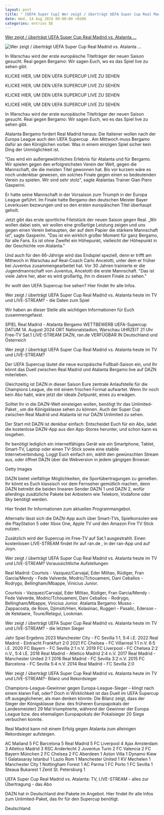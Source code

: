 ```yaml
---
layout: post
title: " [UEFA Super Cup] Wer zeigt / überträgt UEFA Super Cup Real Madrid vs. Atalanta ..."
date: Wed, 14 Aug 2024 09:00:00 +0200
categories: entries DE
---
```

[Wer zeigt / überträgt UEFA Super Cup Real Madrid vs. Atalanta ...](https://www.dazn.com/de-DE/news/fussball/wer-zeigt-uebertraegt-uefa-super-cup-real-madrid-atalanta-tv-live-stream/1mvfmr5jla766z7y0tgm7m7np)

![Wer zeigt / überträgt UEFA Super Cup Real Madrid vs. Atalanta ...](https://images.daznservices.com/di/library/DAZN_News/b8/d3/real-madrid-jude-bellingham-28102024_1f7hyq6cbim971qrc6d3cqhakv.jpg?t=1245376161)

In Warschau wird der erste europäische Titelträger der neuen Saison gesucht. Real gegen Bergamo: Wir sagen Euch, wo es das Spiel live zu sehen gibt.

KLICKE HIER, UM DEN UEFA SUPERCUP LIVE ZU SEHEN

KLICKE HIER, UM DEN UEFA SUPERCUP LIVE ZU SEHEN

KLICKE HIER, UM DEN UEFA SUPERCUP LIVE ZU SEHEN

KLICKE HIER, UM DEN UEFA SUPERCUP LIVE ZU SEHEN

In Warschau wird der erste europäische Titelträger der neuen Saison gesucht. Real gegen Bergamo: Wir sagen Euch, wo es das Spiel live zu sehen gibt.

Atalanta Bergamo fordert Real Madrid heraus: Die Italiener wollen nach der Europa League auch den UEFA Supercup . Am Mittwoch muss Bergamo dafür an den Königlichen vorbei. Was in einem einzigen Spiel sicher kein Ding der Unmöglichkeit ist.

"Das wird ein außergewöhnliches Erlebnis für Atalanta und für Bergamo. Wir spielen gegen den erfolgreichsten Verein der Welt, gegen die Mannschaft, die die meisten Titel gewonnen hat. Bis vor kurzem wäre es noch undenkbar gewesen, ein solches Finale gegen einen so bedeutenden Verein zu spielen. Wir sind sehr stolz", sagte Atalantas Trainer Gian Piero Gasperini.

Er hatte seine Mannschaft in der Vorsaison zum Triumph in der Europa League geführt. Im Finale hatte Bergamo den deutschen Meister Bayer Leverkusen bezwungen und so den ersten europäischen Titel überhaupt geholt.

Jetzt gibt das erste sportliche Filetstück der neuen Saison gegen Real. „Wir wollen dabei sein, wir wollen eine großartige Leistung zeigen und uns gegen einen Verein behaupten, der auf dem Papier die stärkere Mannschaft ist“, sagte Gasperini. "Das ist ein wirklich großer Moment für ganz Bergamo, für alle Fans. Es ist ohne Zweifel ein Höhepunkt, vielleicht der Höhepunkt in der Geschichte von Atalanta."

Und auch für den 66-Jährige wird das Endspiel speziell, denn er trifft am Mittwoch in Warschau auf Real-Coach Carlo Ancelotti, unter dem er früher bei Juventus zusammengearbeitet hat. Vor 30 Jahren trainierte er die Jugendmannschaft von Juventus, Ancelotti die erste Mannschaft. "Das ist viele Jahre her, aber es wird großartig, ihn in diesem Finale zu sehen."

Ihr wollt den UEFA Supercup live sehen? Hier findet Ihr alle Infos.

Wer zeigt / überträgt UEFA Super Cup Real Madrid vs. Atalanta heute im TV und LIVE-STREAM? - die Daten zum Spiel

Wir haben an dieser Stelle alle wichtigen Informationen für Euch zusammengefasst.

SPIEL Real Madrid - Atalanta Bergamo WETTBEWERB UEFA-Supercup DATUM 14. August 2024 ORT Nationalstadion, Warschau UHRZEIT 21 Uhr Free-TV Sat.1 LIVE-STREAM DAZN, ran.de VERFÜGBAR IN Deutschland und Österreich

Wer zeigt / überträgt UEFA Super Cup Real Madrid vs. Atalanta heute im TV und LIVE-STREAM?

Der UEFA Supercup läutet die neue europäische Fußball-Saison ein, und Ihr könnt das Duell zwischen Real Madrid und Atalanta Bergamo live auf DAZN miterleben.

Gleichzeitig ist DAZN in dieser Saison Eure zentrale Anlaufstelle für die Champions League, die mit einem frischen Format aufwartet. Wenn Ihr noch kein Abo habt, wäre jetzt der ideale Zeitpunkt, eines zu erwägen.

Solltet Ihr in die DAZN-Welt einsteigen wollen, benötigt Ihr das Unlimited-Paket , um die Königsklasse sehen zu können. Auch der Super Cup zwischen Real Madrid und Atalanta ist nur DAZN Unlimited zu sehen.

Der Start mit DAZN ist denkbar einfach: Entscheidet Euch für ein Abo, ladet die kostenlose DAZN-App aus den App-Stores herunter, und schon kann es losgehen.

Ihr benötigt lediglich ein internetfähiges Gerät wie ein Smartphone, Tablet, Smart-TV, Laptop oder einen TV-Stick sowie eine stabile Internetverbindung. Loggt Euch einfach ein, wählt den gewünschten Stream aus, oder öffnet DAZN über die Webversion in jedem gängigen Browser.

Getty Images

DAZN bietet vielfältige Möglichkeiten, die Sportübertragungen zu genießen. Ihr könnt es Euch klassisch vor dem Fernseher gemütlich machen, denn DAZN betreibt die beiden linearen Sender DAZN 1 und DAZN 2, wofür allerdings zusätzliche Pakete bei Anbietern wie Telekom, Vodafone oder Sky benötigt werden.

Hier findet Ihr Informationen zum aktuellen Programmangebot.

Alternativ lässt sich die DAZN-App auch über Smart-TVs, Spielkonsolen wie die PlayStation 5 oder Xbox One, Apple TV und den Amazon Fire TV Stick nutzen.

Zusätzlich wird der Supercup im Free-TV auf Sat.1 ausgestrahlt. Einen kostenlosen LIVE-STREAM findet Ihr auf ran.de , in der ran-App und auf Joyn.

Wer zeigt / überträgt UEFA Super Cup Real Madrid vs. Atalanta heute im TV und LIVE-STREAM? Voraussichtliche Aufstellungen

Real Madrid: Courtois - Vazquez/Carvajal, Eder Militao, Rüdiger, Fran Garcia/Mendy - Fede Valverde, Modric/Tchouameni, Dani Ceballos - Rodrygo, Bellingham/Mbappe, Vinicius Junior.

Courtois - Vazquez/Carvajal, Eder Militao, Rüdiger, Fran Garcia/Mendy - Fede Valverde, Modric/Tchouameni, Dani Ceballos - Rodrygo, Bellingham/Mbappe, Vinicius Junior. Atalanta Bergamo: Musso - Zappacosta, de Roon, Djimsiti/Hien, Kolasinac, Ruggeri - Pasalic, Ederson - de Ketelaere, Toure/Retegui, Lookman.

Wer zeigt / überträgt UEFA Super Cup Real Madrid vs. Atalanta heute im TV und LIVE-STREAM? - die letzten Sieger

Jahr Spiel Ergebnis 2023 Manchester City - FC Sevilla 1:1, 5:4 i.E. 2022 Real Madrid - Eintracht Frankfurt 2:0 2021 FC Chelsea - FC Villarreal 1:1 n.V. 6:5 i.E. 2020 FC Bayern - FC Sevilla 2:1 n.V. 2019 FC Liverpool - FC Chelsea 2:2 n.V., 5:4 i.E. 2018 Real Madrid - Atletico Madrid 2:4 n.V. 2017 Real Madrid - Manchester United 2:1 2016 Real Madrid - FC Sevilla 3:2 n.V. 2015 FC Barcelona - FC Sevilla 5:4 n.V. 2014 Real Madrid - FC Sevilla 2:0

Wer zeigt / überträgt UEFA Super Cup Real Madrid vs. Atalanta heute im TV und LIVE-STREAM?- Bilanz und Rekordsieger

Champions-League-Gewinner gegen Europa-League-Sieger – klingt nach einem klaren Fall, oder? Doch in Wirklichkeit ist das Duell im UEFA Supercup oft ausgeglichener, als man denken könnte: Die Bilanz zeigt, dass der Sieger der Königsklasse (bzw. des früheren Europapokals der Landesmeister) 29 Mal triumphierte, während der Gewinner der Europa League bzw. des ehemaligen Europapokals der Pokalsieger 20 Siege verbuchen konnte.

Real Madrid kann mit einem Erfolg gegen Atalanta zum alleinigen Rekordsieger aufsteigen.

AC Mailand 5 FC Barcelona 5 Real Madrid 5 FC Liverpool 4 Ajax Amsterdam 3 Atletico Madrid 3 RSC Anderlecht 2 Juventus Turin 2 FC Valencia 2 FC Bayern München 2 FC Chelsea 2 FC Aberdeen 1 Aston Villa 1 Dynamo Kiew 1 Galatasaray Istanbul 1 Lazio Rom 1 Manchester United 1 KV Mechelen 1 Manchester City 1 Nottingham Forest 1 AC Parma 1 FC Porto 1 FC Sevilla 1 Steaua Bukarest 1 Zenit St. Petersburg 1

UEFA Super Cup Real Madrid vs. Atalanta: TV, LIVE-STREAM - alles zur Übertragung - das Abo

DAZN hat in Deutschland drei Pakete im Angebot. Hier findet Ihr alle Infos zum Unlimited-Paket, das Ihr für den Supercup benötigt.

Deutschland

